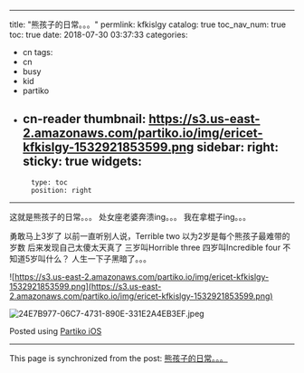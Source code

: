 
---
title: "熊孩子的日常。。。"
permlink: kfkislgy
catalog: true
toc_nav_num: true
toc: true
date: 2018-07-30 03:37:33
categories:
- cn
tags:
- cn
- busy
- kid
- partiko
- cn-reader
thumbnail: https://s3.us-east-2.amazonaws.com/partiko.io/img/ericet-kfkislgy-1532921853599.png
sidebar:
    right:
        sticky: true
widgets:
    -
        type: toc
        position: right
---


这就是熊孩子的日常。。。
处女座老婆奔溃ing。。。
我在拿棍子ing。。。

勇敢马上3岁了
以前一直听别人说，Terrible two
以为2岁是每个熊孩子最难带的岁数
后来发现自己太傻太天真了
三岁叫Horrible three
四岁叫Incredible four
不知道5岁叫什么？
人生一下子黑暗了。。。

![https://s3.us-east-2.amazonaws.com/partiko.io/img/ericet-kfkislgy-1532921853599.png](https://s3.us-east-2.amazonaws.com/partiko.io/img/ericet-kfkislgy-1532921853599.png)


![24E7B977-06C7-4731-890E-331E2A4EB3EF.jpeg](https://ipfs.busy.org/ipfs/QmS9mtdpy7iRxfEg2R81wQuKFXQnuZHko5AwCBz5tKDXsc)


Posted using [Partiko iOS](https://itunes.apple.com/us/app/partiko/id1401033260?mt=8)

- - -

This page is synchronized from the post: [熊孩子的日常。。。](https://steemit.com/@ericet/kfkislgy)
